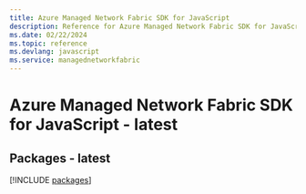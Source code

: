 ```yaml
---
title: Azure Managed Network Fabric SDK for JavaScript
description: Reference for Azure Managed Network Fabric SDK for JavaScript
ms.date: 02/22/2024
ms.topic: reference
ms.devlang: javascript
ms.service: managednetworkfabric
---
```

# Azure Managed Network Fabric SDK for JavaScript - latest
## Packages - latest
[!INCLUDE [packages](managed-network-fabric-index.md)]